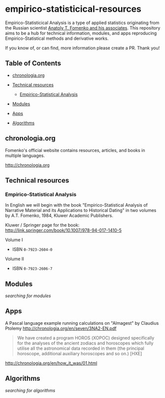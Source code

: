 # empirico-statisticical-resources

Empirico-Statisticical Analysis is a type of applied statistics originating from the Russian scientist [Anatoly T. Fomenko and his associates](http://chronologia.org/en/autors.html). This repository aims to be a hub for technical information, modules, and apps reproducing Empirico-Statistical methods and derivative works.

If you know of, or can find, more information please create a PR. Thank you!

## Table of Contents

+ [chronologia.org](#chronologiaorg)

+ [Technical resources](#technical-resources)

  + [Empirico-Statistical Analysis](#empirico-statistical-analysis)

+ [Modules](#modules)

+ [Apps](#apps)

+ [Algorithms](#algorithms)

## chronologia.org

Fomenko's official website contains resources, articles, and books in multiple languages.

<http://chronologia.org>

## Technical resources

### Empirico-Statistical Analysis

In English we will begin with the book "Empirico-Statistical Analysis of Narrative Material and its Applications to Historical Dating" in two volumes by A.T. Fomenko, 1984, Kluwer Academic Publishers.

Kluwer / Springer page for the book:
<http://link.springer.com/book/10.1007/978-94-017-1410-5>

Volume I 

+ ISBN `0-7923-2604-0`

Volume II

+ ISBN `0-7923-2606-7`

## Modules

*searching for modules*

## Apps

A Pascal language example running calculations on "Almagest" by Claudius Ptolemy
<http://chronologia.org/en/seven/3NA2-EN.pdf>

> We have created a program HOROS (ХОРОС) designed specifically for the analyses of the ancient zodiacs and horoscopes which fully utilise all the astronomical data recorded in them (the principal horoscope, additional auxiliary horoscopes and so on.) [НХЕ]

<http://chronologia.org/en/how_it_was/01.html>

## Algorithms

*searching for algorithms*
